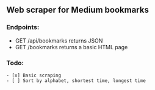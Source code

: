 ## Web scraper for Medium bookmarks

### Endpoints:
- GET  /api/bookmarks returns JSON
- GET  /bookmarks	  returns a basic HTML page

### Todo:
	- [x] Basic scraping
	- [ ] Sort by alphabet, shortest time, longest time